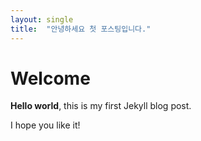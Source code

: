 ```yaml
---
layout: single
title:  "안녕하세요 첫 포스팅입니다."
---
```


# Welcome

**Hello world**, this is my first Jekyll blog post.

  I hope you like it!

